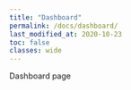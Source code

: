```yaml
---
title: "Dashboard"
permalink: /docs/dashboard/
last_modified_at: 2020-10-23
toc: false
classes: wide
---
```


Dashboard page